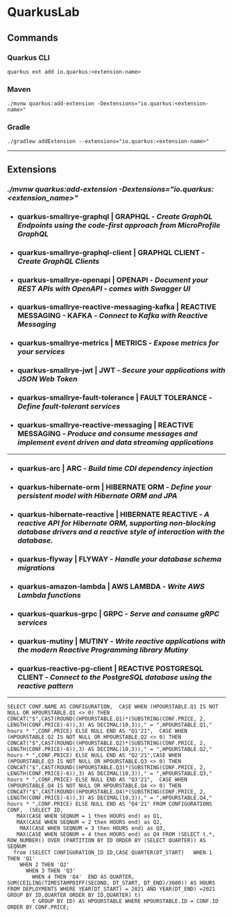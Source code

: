 # QuarkusLab

## Commands
### Quarkus CLI 
    quarkus ext add io.quarkus:<extension-name>
### Maven
    ./mvnw quarkus:add-extension -Dextensions="io.quarkus:<extension-name>"
### Gradle
    ./gradlew addExtension --extensions="io.quarkus:<extension-name>"
---------------------------------------------------------------------
## Extensions
### *./mvnw quarkus:add-extension -Dextensions="io.quarkus:__<extension_name>__"*

- ### **quarkus-smallrye-graphql** | GRAPHQL - *Create GraphQL Endpoints using the code-first approach from MicroProfile GraphQL*
- ### **quarkus-smallrye-graphql-client** | GRAPHQL CLIENT - *Create GraphQL Clients*
- ### **quarkus-smallrye-openapi** | OPENAPI - *Document your REST APIs with OpenAPI - comes with Swagger UI*
- ### **quarkus-smallrye-reactive-messaging-kafka** | REACTIVE MESSAGING - KAFKA - *Connect to Kafka with Reactive Messaging*
- ### **quarkus-smallrye-metrics** | METRICS - *Expose metrics for your services*
- ### **quarkus-smallrye-jwt** | JWT - *Secure your applications with JSON Web Token*
- ### **quarkus-smallrye-fault-tolerance** | FAULT TOLERANCE - *Define fault-tolerant services*
- ### **quarkus-smallrye-reactive-messaging** | REACTIVE MESSAGING - *Produce and consume messages and implement event driven and data streaming applications*
-------------------------------------------------
- ### **quarkus-arc** | ARC - *Build time CDI dependency injection*
- ### **quarkus-hibernate-orm** | HIBERNATE ORM - *Define your persistent model with Hibernate ORM and JPA*
- ### **quarkus-hibernate-reactive** | HIBERNATE REACTIVE - *A reactive API for Hibernate ORM, supporting non-blocking database drivers and a reactive style of interaction with the database.*
- ### **quarkus-flyway** | FLYWAY - *Handle your database schema migrations*
- ### **quarkus-amazon-lambda** | AWS LAMBDA - *Write AWS Lambda functions*
- ### **quarkus-quarkus-grpc** | GRPC - *Serve and consume gRPC services*
- ### **quarkus-mutiny** | MUTINY - *Write reactive applications with the modern Reactive Programming library Mutiny*
- ### **quarkus-reactive-pg-client** | REACTIVE POSTGRESQL CLIENT - *Connect to the PostgreSQL database using the reactive pattern*
-----------------------------
    SELECT CONF.NAME AS CONFIGURATION,  CASE WHEN (HPOURSTABLE.Q1 IS NOT NULL OR HPOURSTABLE.Q1 <> 0) THEN CONCAT("$",CAST(ROUND((HPOURSTABLE.Q1)*(SUBSTRING(CONF.PRICE, 2, LENGTH(CONF.PRICE)-6)),3) AS DECIMAL(10,3))," = ",HPOURSTABLE.Q1," hours * ",CONF.PRICE) ELSE NULL END AS "Q1'21",  CASE WHEN (HPOURSTABLE.Q2 IS NOT NULL OR HPOURSTABLE.Q2 <> 0) THEN CONCAT("$",CAST(ROUND((HPOURSTABLE.Q2)*(SUBSTRING(CONF.PRICE, 2, LENGTH(CONF.PRICE)-6)),3) AS DECIMAL(10,3))," = ",HPOURSTABLE.Q2," hours * ",CONF.PRICE) ELSE NULL END AS "Q2'21",CASE WHEN (HPOURSTABLE.Q3 IS NOT NULL OR HPOURSTABLE.Q3 <> 0) THEN CONCAT("$",CAST(ROUND((HPOURSTABLE.Q3)*(SUBSTRING(CONF.PRICE, 2, LENGTH(CONF.PRICE)-6)),3) AS DECIMAL(10,3))," = ",HPOURSTABLE.Q3," hours * ",CONF.PRICE) ELSE NULL END AS "Q3'21",  CASE WHEN (HPOURSTABLE.Q4 IS NOT NULL OR HPOURSTABLE.Q4 <> 0) THEN CONCAT("$",CAST(ROUND((HPOURSTABLE.Q4)*(SUBSTRING(CONF.PRICE, 2, LENGTH(CONF.PRICE)-6)),3) AS DECIMAL(10,3))," = ",HPOURSTABLE.Q4," hours * ",CONF.PRICE) ELSE NULL END AS "Q4'21" FROM CONFIGURATIONS CONF,  (SELECT ID,
       MAX(CASE WHEN SEQNUM = 1 then HOURS end) as Q1,
       MAX(CASE WHEN SEQNUM = 2 then HOURS end) as Q2,
        MAX(CASE WHEN SEQNUM = 3 then HOURS end) as Q3,
       MAX(CASE WHEN SEQNUM = 4 then HOURS end) as Q4 FROM (SELECT t.*,              ROW_NUMBER() OVER (PARTITION BY ID ORDER BY (SELECT QUARTER)) AS SEQNUM
      from (SELECT CONFIGURATION_ID ID,CASE QUARTER(DT_START)   WHEN 1 THEN 'Q1' 
        WHEN 2 THEN 'Q2'
          WHEN 3 THEN 'Q3'
            WHEN 4 THEN 'Q4'  END AS QUARTER, SUM(CEILING(TIMESTAMPDIFF(SECOND, DT_START, DT_END)/3600)) AS HOURS FROM DEPLOYMENTS WHERE YEAR(DT_START) = 2021 AND YEAR(DT_END) =2021  GROUP BY ID,QUARTER ORDER BY ID,QUARTER) t)
            t GROUP BY ID) AS HPOURSTABLE WHERE HPOURSTABLE.ID = CONF.ID ORDER BY CONF.PRICE;



